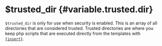 \$trusted\_dir {#variable.trusted.dir}
==============

`$trusted_dir` is only for use when security is enabled. This is an
array of all directories that are considered trusted. Trusted
directories are where you keep php scripts that are executed directly
from the templates with
[`{insert}`](#language.function.insert.php).
